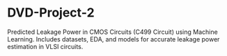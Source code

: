 # DVD-Project-2
Predicted Leakage Power in CMOS Circuits (C499 Circuit) using Machine Learning. Includes datasets, EDA, and models for accurate leakage power estimation in VLSI circuits.

